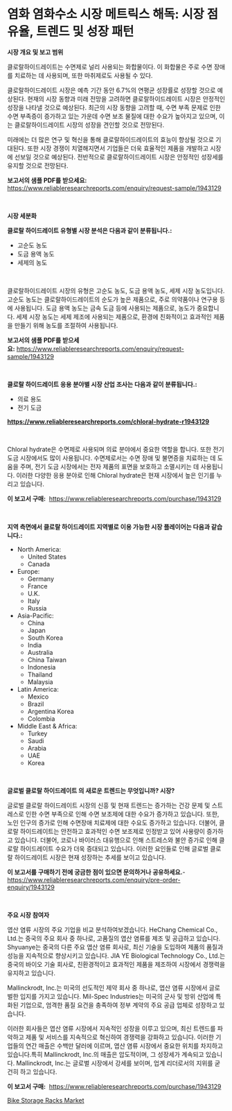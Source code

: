 <p><h1>염화 염화수소 시장 메트릭스 해독: 시장 점유율, 트렌드 및 성장 패턴</h1></p><p><strong>시장 개요 및 보고 범위</strong></p>
<p><p>클로랄하이드레이트는 수면제로 널리 사용되는 화합물이다. 이 화합물은 주로 수면 장애를 치료하는 데 사용되며, 또한 마취제로도 사용될 수 있다. </p><p>클로랄하이드레이트 시장은 예측 기간 동안 6.7%의 연평균 성장률로 성장할 것으로 예상된다. 현재의 시장 동향과 미래 전망을 고려하면 클로랄하이드레이트 시장은 안정적인 성장을 나타낼 것으로 예상된다. 최근의 시장 동향을 고려할 때, 수면 부족 문제로 인한 수면 부족증이 증가하고 있는 가운데 수면 보조 물질에 대한 수요가 높아지고 있으며, 이는 클로랄하이드레이트 시장의 성장을 견인할 것으로 전망된다. </p><p>미래에는 더 많은 연구 및 혁신을 통해 클로랄하이드레이트의 효능이 향상될 것으로 기대된다. 또한 시장 경쟁이 치열해지면서 기업들은 더욱 효율적인 제품을 개발하고 시장에 선보일 것으로 예상된다. 전반적으로 클로랄하이드레이트 시장은 안정적인 성장세를 유지할 것으로 전망된다.</p></p>
<p><strong>보고서의 샘플 PDF를 받으세요:</strong> <a href="https://www.reliableresearchreports.com/enquiry/request-sample/1943129">https://www.reliableresearchreports.com/enquiry/request-sample/1943129</a></p>
<p>&nbsp;</p>
<p><strong>시장 세분화</strong></p>
<p><strong>클로랄 하이드레이트 유형별 시장 분석은 다음과 같이 분류됩니다.:</strong></p>
<p><ul><li>고순도 농도</li><li>도금 용액 농도</li><li>세제의 농도</li></ul></p>
<p>&nbsp;</p>
<p><p>클로랄하이드레이트 시장의 유형은 고순도 농도, 도금 용액 농도, 세제 시장 농도입니다. 고순도 농도는 클로랄하이드레이트의 순도가 높은 제품으로, 주로 의약품이나 연구용 등에 사용됩니다. 도금 용액 농도는 금속 도금 등에 사용되는 제품으로, 농도가 중요합니다. 세제 시장 농도는 세제 제조에 사용되는 제품으로, 환경에 친화적이고 효과적인 제품을 만들기 위해 농도를 조절하여 사용됩니다.</p></p>
<p><strong>보고서의 샘플 PDF를 받으세요:</strong>&nbsp;<a href="https://www.reliableresearchreports.com/enquiry/request-sample/1943129">https://www.reliableresearchreports.com/enquiry/request-sample/1943129</a></p>
<p>&nbsp;</p>
<p><strong> 클로랄 하이드레이트 응용 분야별 시장 산업 조사는 다음과 같이 분류됩니다.:</strong></p>
<p><ul><li>의료 용도</li><li>전기 도금</li></ul></p>
<p><strong><a href="https://www.reliableresearchreports.com/chloral-hydrate-r1943129">https://www.reliableresearchreports.com/chloral-hydrate-r1943129</a></strong></p>
<p>&nbsp;</p>
<p><p>Chloral hydrate은 수면제로 사용되며 의료 분야에서 중요한 역할을 합니다. 또한 전기 도금 시장에서도 많이 사용됩니다. 수면제로서는 수면 장애 및 불면증을 치료하는 데 도움을 주며, 전기 도금 시장에서는 전자 제품의 표면을 보호하고 소멸시키는 데 사용됩니다. 이러한 다양한 응용 분야로 인해 Chloral hydrate은 현재 시장에서 높은 인기를 누리고 있습니다.</p></p>
<p><strong>이 보고서 구매:</strong>&nbsp; <a href="https://www.reliableresearchreports.com/purchase/1943129">https://www.reliableresearchreports.com/purchase/1943129</a></p>
<p>&nbsp;</p>
<p><strong>지역 측면에서 클로랄 하이드레이트 지역별로 이용 가능한 시장 플레이어는 다음과 같습니다.:</strong></p>
<p><ul>
    <li>
        North America:
        <ul>
            <li>United States</li>
            <li>Canada</li>
        </ul>
    </li>
    <li>
        Europe:
        <ul>
            <li>Germany</li>
            <li>France</li>
            <li>U.K.</li>
            <li>Italy</li>
            <li>Russia</li>
        </ul>
    </li>
    <li>
        Asia-Pacific:
        <ul>
            <li>China</li>
            <li>Japan</li>
            <li>South Korea</li>
            <li>India</li>
            <li>Australia</li>
            <li>China Taiwan</li>
            <li>Indonesia</li>
            <li>Thailand</li>
            <li>Malaysia</li>
        </ul>
    </li>
    <li>
        Latin America:
        <ul>
            <li>Mexico</li>
            <li>Brazil</li>
            <li>Argentina Korea</li>
            <li>Colombia</li>
        </ul>
    </li>
    <li>
        Middle East & Africa:
        <ul>
            <li>Turkey</li>
            <li>Saudi</li>
            <li>Arabia</li>
            <li>UAE</li>
            <li>Korea</li>
        </ul>
    </li>
    </ul></p>
<p>&nbsp;</p>
<p><strong>글로벌 클로랄 하이드레이트 의 새로운 트렌드는 무엇입니까? 시장?</strong></p>
<p><p>글로벌 클로랄 하이드레이트 시장의 신흥 및 현재 트렌드는 증가하는 건강 문제 및 스트레스로 인한 수면 부족으로 인해 수면 보조제에 대한 수요가 증가하고 있습니다. 또한, 노인 인구의 증가로 인해 수면장애 치료제에 대한 수요도 증가하고 있습니다. 더불어, 클로랄 하이드레이트는 안전하고 효과적인 수면 보조제로 인정받고 있어 사용량이 증가하고 있습니다. 더불어, 코로나 바이러스 대유행으로 인해 스트레스와 불안 증가로 인해 클로랄 하이드레이트 수요가 더욱 증대되고 있습니다. 이러한 요인들로 인해 글로벌 클로랄 하이드레이트 시장은 현재 성장하는 추세를 보이고 있습니다.</p></p>
<p><strong>이 보고서를 구매하기 전에 궁금한 점이 있으면 문의하거나 공유하세요.</strong>- <a href="https://www.reliableresearchreports.com/enquiry/pre-order-enquiry/1943129">https://www.reliableresearchreports.com/enquiry/pre-order-enquiry/1943129</a></p>
<p>&nbsp;</p>
<p><strong>주요 시장 참여자</strong></p>
<p><p>엽산 염류 시장의 주요 기업을 비교 분석하여보겠습니다. HeChang Chemical Co., Ltd.는 중국의 주요 회사 중 하나로, 고품질의 엽산 염류를 제조 및 공급하고 있습니다. Shyuanye는 중국의 다른 주요 엽산 염류 회사로, 최신 기술을 도입하여 제품의 품질과 성능을 지속적으로 향상시키고 있습니다. JIA YE Biological Technology Co., Ltd.는 중국의 바이오 기술 회사로, 친환경적이고 효과적인 제품을 제조하여 시장에서 경쟁력을 유지하고 있습니다.</p><p>Mallinckrodt, Inc.는 미국의 선도적인 제약 회사 중 하나로, 엽산 염류 시장에서 글로벌한 입지를 가지고 있습니다. Mil-Spec Industries는 미국의 군사 및 방위 산업에 특화된 기업으로, 엄격한 품질 요건을 충족하여 정부 계약의 주요 공급 업체로 성장하고 있습니다.</p><p>이러한 회사들은 엽산 염류 시장에서 지속적인 성장을 이루고 있으며, 최신 트렌드를 파악하고 제품 및 서비스를 지속적으로 혁신하여 경쟁력을 강화하고 있습니다. 이러한 기업들의 연간 매출은 수백만 달러에 이르며, 엽산 염류 시장에서 중요한 위치를 차지하고 있습니다.특히 Mallinckrodt, Inc.의 매출은 압도적이며, 그 성장세가 계속되고 있습니다. Mallinckrodt, Inc.는 글로벌 시장에서 강세를 보이며, 업계 리더로서의 지위를 굳건히 하고 있습니다.</p></p>
<p><strong>이 보고서 구매:</strong>&nbsp;&nbsp;<a href="https://www.reliableresearchreports.com/purchase/1943129">https://www.reliableresearchreports.com/purchase/1943129</a></p>
<p><p><a href="https://github.com/GroverBarry/Market-Research-Report-List-4/blob/main/bike-storage-racks-market.md">Bike Storage Racks Market</a></p></p>